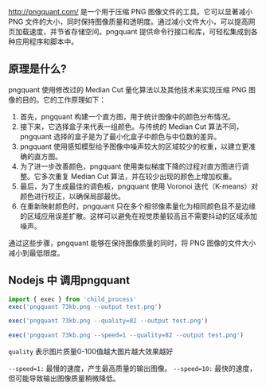 http://pngquant.com/
是一个用于压缩 PNG 图像文件的工具。它可以显著减小 PNG 文件的大小，同时保持图像质量和透明度。通过减小文件大小，可以提高网页加载速度，并节省存储空间。pngquant 提供命令行接口和库，可轻松集成到各种应用程序和脚本中。

## 原理是什么?
pngquant 使用修改过的 Median Cut 量化算法以及其他技术来实现压缩 PNG 图像的目的。它的工作原理如下：

1. 首先，pngquant 构建一个直方图，用于统计图像中的颜色分布情况。
2. 接下来，它选择盒子来代表一组颜色。与传统的 Median Cut 算法不同，pngquant 选择的盒子是为了最小化盒子中颜色与中位数的差异。
3. pngquant 使用感知模型给予图像中噪声较大的区域较少的权重，以建立更准确的直方图。
4. 为了进一步改善颜色，pngquant 使用类似梯度下降的过程对直方图进行调整。它多次重复 Median Cut 算法，并在较少出现的颜色上增加权重。
5. 最后，为了生成最佳的调色板，pngquant 使用 Voronoi 迭代（K-means）对颜色进行校正，以确保局部最优。
6. 在重新映射颜色时，pngquant 只在多个相邻像素量化为相同颜色且不是边缘的区域应用误差扩散。这样可以避免在视觉质量较高且不需要抖动的区域添加噪声。

通过这些步骤，pngquant 能够在保持图像质量的同时，将 PNG 图像的文件大小减小到最低限度。

## Nodejs 中 调用pngquant
```node.js
import { exec } from 'child_process'
exec('pngquant 73kb.png --output test.png')

exec('pngquant 73kb.png --quality=82 --output test.png')

exec('pngquant 73kb.png --speed=1 --quality=82 --output test.png')
```
`quality` 表示图片质量0-100值越大图片越大效果越好

`--speed=1:` 最慢的速度，产生最高质量的输出图像。
`--speed=10:` 最快的速度，但可能导致输出图像质量稍微降低。